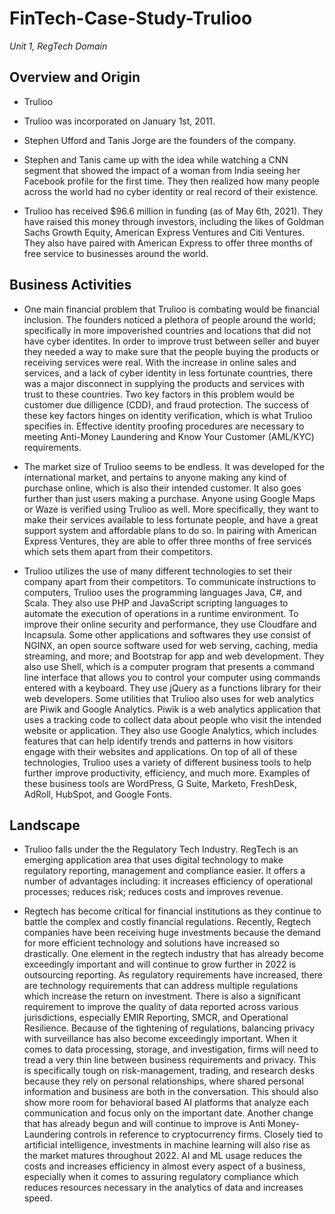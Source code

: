 # FinTech-Case-Study-Trulioo
*Unit 1, RegTech Domain*


## Overview and Origin

* Trulioo 

* Trulioo was incorporated on January 1st, 2011.

* Stephen Ufford and Tanis Jorge are the founders of the company.

* Stephen and Tanis came up with the idea while watching a CNN segment that showed the impact of a woman from India seeing her Facebook profile for the first time. They then realized how many people across the world had no cyber identity or real record of their existence.

* Trulioo has received $96.6 million in funding (as of May 6th, 2021). They have raised this money through investors, including the likes of Goldman Sachs Growth Equity, American Express Ventures and Citi Ventures. They also have paired with American Express to offer three months of free service to businesses around the world.


## Business Activities

* One main financial problem that Trulioo is combating would be financial inclusion. The founders noticed a plethora of people around the world; specifically in more impoverished countries and locations that did not have cyber identites. In order to improve trust between seller and buyer they needed a way to make sure that the people buying the products or receiving services were real. With the increase in online sales and services, and a lack of cyber identity in less fortunate countries, there was a major disconnect in supplying the products and services with trust to these countries. Two key factors in this problem would be customer due dilligence (CDD), and fraud protection. The success of these key factors hinges on identity verification, which is what Trulioo specifies in. Effective identity proofing procedures are necessary to meeting Anti-Money Laundering and Know Your Customer (AML/KYC) requirements.

* The market size of Trulioo seems to be endless. It was developed for the international market, and pertains to anyone making any kind of purchase online, which is also their intended customer. It also goes further than just users making a purchase. Anyone using Google Maps or Waze is verified using Trulioo as well. More specifically, they want to make their services available to less fortunate people, and have a great support system and affordable plans to do so. In pairing with American Express Ventures, they are able to offer three months of free services which sets them apart from their competitors. 

* Trulioo utilizes the use of many different technologies to set their company apart from their competitors. To communicate instructions to computers, Trulioo uses the programming languages Java, C#, and Scala. They also use PHP and JavaScript scripting languages to automate the execution of operations in a runtime environment. To improve their online security and performance, they use Cloudfare and Incapsula. Some other applications and softwares they use consist of NGINX, an open source software used for web serving, caching, media streaming, and more; and Bootstrap for app and web development. They also use Shell, which is a computer program that presents a command line interface that allows you to control your computer using commands entered with a keyboard. They use jQuery as a functions library for their web developers. Some utilities that Trulioo also uses for web analytics are Piwik and Google Analytics. Piwik is a web analytics application that uses a tracking code to collect data about people who visit the intended website or application. They also use Google Analytics, which includes features that can help identify trends and patterns in how visitors engage with their websites and applications. On top of all of these technologies, Trulioo uses a variety of different business tools to help further improve productivity, efficiency, and much more. Examples of these business tools are WordPress, G Suite, Marketo, FreshDesk, AdRoll, HubSpot, and Google Fonts. 


## Landscape

* Trulioo falls under the the Regulatory Tech Industry. RegTech is an emerging application area that uses digital technology to make regulatory reporting, management and compliance easier. It offers a number of advantages including: it increases efficiency of operational processes; reduces risk; reduces costs and improves revenue.

* Regtech has become critical for financial institutions as they continue to battle the complex and costly financial regulations. Recently, Regtech companies have been receiving huge investments because the demand for more efficient technology and solutions have increased so drastically. One element in the regtech industry that has already become exceedingly important and will continue to grow further in 2022 is outsourcing reporting. As regulatory requirements have increased, there are technology requirements that can address multiple regulations which increase the return on investment. There is also a significant requirement to improve the quality of data reported across various jurisdictions, especially EMIR Reporting, SMCR, and Operational Resilience. Because of the tightening of regulations, balancing privacy with surveillance has also become exceedingly important. When it comes to data processing, storage, and investigation, firms will need to tread a very thin line between business requirements and privacy. This is specifically tough on risk-management, trading, and research desks because they rely on personal relationships, where shared personal information and business are both in the conversation. This should also show more room for behavioral based AI platforms that analyze each communication and focus only on the important date. Another change that has already begun and will continue to improve is Anti Money-Laundering controls in reference to cryptocurrency firms. Closely tied to artificial intelligence, investments in machine learning will also rise as the market matures throughout 2022. AI and ML usage reduces the costs and increases efficiency in almost every aspect of a business, especially when it comes to assuring regulatory compliance which reduces resources necessary in the analytics of data and increases speed. 
